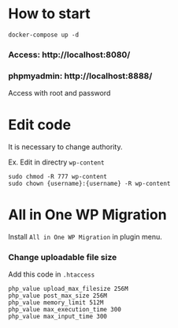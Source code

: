 # How to start
```
docker-compose up -d
```

### Access: http://localhost:8080/

### phpmyadmin: http://localhost:8888/
Access with root and password

# Edit code
It is necessary to change authority.

Ex. Edit in directry `wp-content`
```
sudo chmod -R 777 wp-content
sudo chown {username}:{username} -R wp-content
```

# All in One WP Migration
Install `All in One WP Migration` in plugin menu.

### Change uploadable file size
Add this code in `.htaccess`

```
php_value upload_max_filesize 256M
php_value post_max_size 256M
php_value memory_limit 512M
php_value max_execution_time 300
php_value max_input_time 300
```